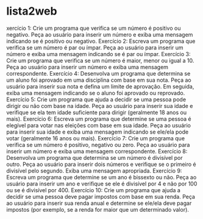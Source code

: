 # lista2web
xercício 1: Crie um programa que verifica se um número é positivo ou negativo. Peça ao usuário para
inserir um número e exiba uma mensagem indicando se é positivo ou negativo.
Exercício 2: Escreva um programa que verifica se um número é par ou ímpar. Peça ao usuário para inserir
um número e exiba uma mensagem indicando se é par ou ímpar.
Exercício 3: Crie um programa que verifica se um número é maior, menor ou igual a 10. Peça ao usuário
para inserir um número e exiba uma mensagem correspondente.
Exercício 4: Desenvolva um programa que determina se um aluno foi aprovado em uma disciplina com base
em sua nota. Peça ao usuário para inserir sua nota e defina um limite de aprovação. Em seguida, exiba uma
mensagem indicando se o aluno foi aprovado ou reprovado.
Exercício 5: Crie um programa que ajuda a decidir se uma pessoa pode dirigir ou não com base na idade.
Peça ao usuário para inserir sua idade e verifique se ela tem idade suficiente para dirigir (geralmente 18 anos
ou mais).
Exercício 6: Escreva um programa que determine se uma pessoa é elegível para votar nas eleições com
base em sua idade. Peça ao usuário para inserir sua idade e exiba uma mensagem indicando se ele/ela pode
votar (geralmente 16 anos ou mais).
Exercício 7: Crie um programa que verifica se um número é positivo, negativo ou zero. Peça ao usuário para
inserir um número e exiba uma mensagem correspondente.
Exercício 8: Desenvolva um programa que determina se um número é divisível por outro. Peça ao usuário
para inserir dois números e verifique se o primeiro é divisível pelo segundo. Exiba uma mensagem
apropriada.
Exercício 9: Escreva um programa que determine se um ano é bissexto ou não. Peça ao usuário para inserir
um ano e verifique se ele é divisível por 4 e não por 100 ou se é divisível por 400.
Exercício 10: Crie um programa que ajuda a decidir se uma pessoa deve pagar impostos com base em sua
renda. Peça ao usuário para inserir sua renda anual e determine se ele/ela deve pagar impostos (por
exemplo, se a renda for maior que um determinado valor).
